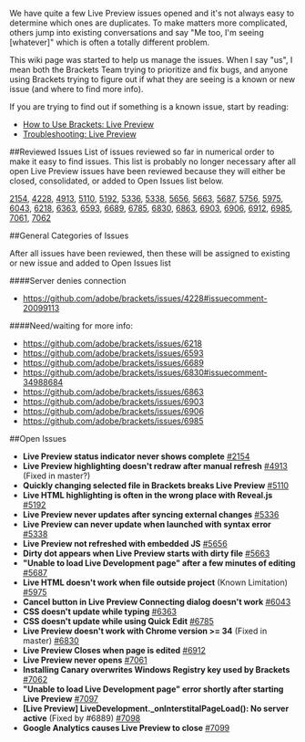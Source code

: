 We have quite a few Live Preview issues opened and it's not always easy to determine which ones are duplicates. To make matters more complicated, others jump into existing conversations and say "Me too, I'm seeing [whatever]" which is often a totally different problem.

This wiki page was started to help us manage the issues. When I say "us", I mean both the Brackets Team trying to prioritize and fix bugs, and anyone using Brackets trying to figure out if what they are seeing is a known or new issue (and where to find more info).

If you are trying to find out if something is a known issue, start by reading:
* [How to Use Brackets: Live Preview](https://github.com/adobe/brackets/wiki/How-to-Use-Brackets#wiki-live-preview)
* [Troubleshooting: Live Preview](https://github.com/adobe/brackets/wiki/Troubleshooting#wiki--live-preview-isnt-working)

##Reviewed Issues
List of issues reviewed so far in numerical order to make it easy to find issues. This list is probably no longer necessary after all open Live Preview issues have been reviewed because they will either be closed, consolidated, or added to Open Issues list below.

[2154](https://github.com/adobe/brackets/issues/2154),
[4228](https://github.com/adobe/brackets/issues/4228),
[4913](https://github.com/adobe/brackets/issues/4913),
[5110](https://github.com/adobe/brackets/issues/5110),
[5192](https://github.com/adobe/brackets/issues/5192),
[5336](https://github.com/adobe/brackets/issues/5336),
[5338](https://github.com/adobe/brackets/issues/5338),
[5656](https://github.com/adobe/brackets/issues/5656),
[5663](https://github.com/adobe/brackets/issues/5663),
[5687](https://github.com/adobe/brackets/issues/5687),
[5756](https://github.com/adobe/brackets/issues/5756),
[5975](https://github.com/adobe/brackets/issues/5975),
[6043](https://github.com/adobe/brackets/issues/6043),
[6218](https://github.com/adobe/brackets/issues/6218),
[6363](https://github.com/adobe/brackets/issues/6363),
[6593](https://github.com/adobe/brackets/issues/6593),
[6689](https://github.com/adobe/brackets/issues/6689),
[6785](https://github.com/adobe/brackets/issues/6785),
[6830](https://github.com/adobe/brackets/issues/6830),
[6863](https://github.com/adobe/brackets/issues/6863),
[6903](https://github.com/adobe/brackets/issues/6903),
[6906](https://github.com/adobe/brackets/issues/6906),
[6912](https://github.com/adobe/brackets/issues/6912),
[6985](https://github.com/adobe/brackets/issues/6985),
[7061](https://github.com/adobe/brackets/issues/7061),
[7062](https://github.com/adobe/brackets/issues/7062)

##General Categories of Issues

After all issues have been reviewed, then these will be assigned to existing or new issue and added to Open Issues list

####Server denies connection
- https://github.com/adobe/brackets/issues/4228#issuecomment-20099113

####Need/waiting for more info:
- https://github.com/adobe/brackets/issues/6218
- https://github.com/adobe/brackets/issues/6593
- https://github.com/adobe/brackets/issues/6689
- https://github.com/adobe/brackets/issues/6830#issuecomment-34988684
- https://github.com/adobe/brackets/issues/6863
- https://github.com/adobe/brackets/issues/6903
- https://github.com/adobe/brackets/issues/6906
- https://github.com/adobe/brackets/issues/6985

##Open Issues

* **Live Preview status indicator never shows complete** [#2154](https://github.com/adobe/brackets/issues/2154)
* **Live Preview highlighting doesn't redraw after manual refresh** [#4913](https://github.com/adobe/brackets/issues/4913) (Fixed in master?)
* **Quickly changing selected file in Brackets breaks Live Preview** [#5110](https://github.com/adobe/brackets/issues/5110)
* **Live HTML highlighting is often in the wrong place with Reveal.js** [#5192](https://github.com/adobe/brackets/issues/5192)
* **Live Preview never updates after syncing external changes** [#5336](https://github.com/adobe/brackets/issues/5336)
* **Live Preview can never update when launched with syntax error** [#5338](https://github.com/adobe/brackets/issues/5338)
* **Live Preview not refreshed with embedded JS** [#5656](https://github.com/adobe/brackets/issues/5656)
* **Dirty dot appears when Live Preview starts with dirty file** [#5663](https://github.com/adobe/brackets/issues/5663)
* **"Unable to load Live Development page" after a few minutes of editing** [#5687](https://github.com/adobe/brackets/issues/5687)
* **Live HTML doesn't work when file outside project** (Known Limitation) [#5975](https://github.com/adobe/brackets/issues/5975)
* **Cancel button in Live Preview Connecting dialog doesn't work** [#6043](https://github.com/adobe/brackets/issues/6043)
* **CSS doesn't update while typing** [#6363](https://github.com/adobe/brackets/issues/6363)
* **CSS doesn't update while using Quick Edit** [#6785](https://github.com/adobe/brackets/issues/6785)
* **Live Preview doesn't work with Chrome version >= 34** (Fixed in master) [#6830](https://github.com/adobe/brackets/issues/6830)
* **Live Preview Closes when page is edited** [#6912](https://github.com/adobe/brackets/issues/6912)
* **Live Preview never opens** [#7061](https://github.com/adobe/brackets/issues/7061)
* **Installing Canary overwrites Windows Registry key used by Brackets** [#7062](https://github.com/adobe/brackets/issues/7062)
* **"Unable to load Live Development page" error shortly after starting Live Preview** [#7097](https://github.com/adobe/brackets/issues/7097)
* **[Live Preview] LiveDevelopment._onInterstitalPageLoad(): No server active** (Fixed by #6889) [#7098](https://github.com/adobe/brackets/issues/7098)
* **Google Analytics causes Live Preview to close** [#7099](https://github.com/adobe/brackets/issues/7099)

